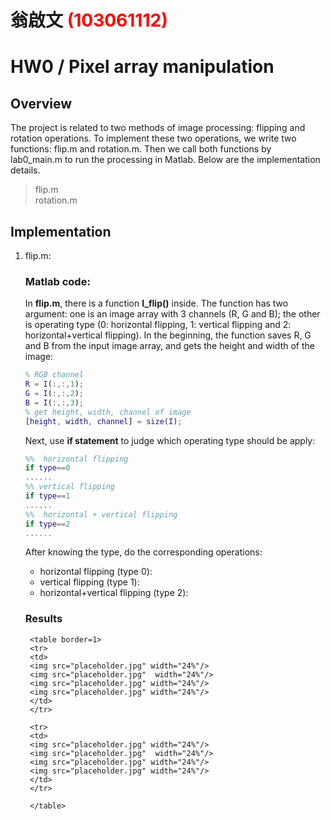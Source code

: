 # 翁啟文 <span style="color:red">(103061112)</span>

# HW0 / Pixel array manipulation

## Overview
The project is related to two methods of image processing: flipping and rotation operations. To implement these two operations, we write two functions: flip.m and rotation.m. Then we call both functions by lab0_main.m to run the processing in Matlab. Below are the implementation details.

> flip.m  
> rotation.m  
## Implementation
1. flip.m:  
	### Matlab code:
	In **flip.m**, there is a function **I_flip()** inside. The function has two argument: one is an image array with 3 channels (R, G and B); the other is operating type (0: horizontal flipping, 1: vertical flipping and 2: horizontal+vertical flipping). In the beginning, the function saves R, G and B from the input image array, and gets the height and width of the image:
	``` Matlab
	% RGB channel
	R = I(:,:,1);
	G = I(:,:,2);
	B = I(:,:,3);
	% get height, width, channel of image
	[height, width, channel] = size(I);
	```
	Next, use **if statement** to judge which operating type should be apply:
	``` Matlab
	%%  horizontal flipping
	if type==0
	......
	%% vertical flipping
	if type==1
	......
	%%  horizontal + vertical flipping
	if type==2
	......
	```
	After knowing the type, do the corresponding operations:
	*  horizontal flipping (type 0): 
	*  vertical flipping (type 1):
	*  horizontal+vertical flipping (type 2):
	### Results

		<table border=1>
		<tr>
		<td>
		<img src="placeholder.jpg" width="24%"/>
		<img src="placeholder.jpg"  width="24%"/>
		<img src="placeholder.jpg" width="24%"/>
		<img src="placeholder.jpg" width="24%"/>
		</td>
		</tr>

		<tr>
		<td>
		<img src="placeholder.jpg" width="24%"/>
		<img src="placeholder.jpg"  width="24%"/>
		<img src="placeholder.jpg" width="24%"/>
		<img src="placeholder.jpg" width="24%"/>
		</td>
		</tr>

		</table>



